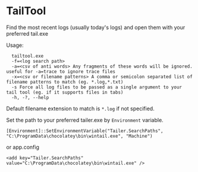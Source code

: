# TailTool

Find the most recent logs (usually today's logs) and open them with your preferred tail.exe

Usage:

      tailtool.exe
      -f=<log search path> 
      -a=<csv of anti words> Any fragments of these words will be ignored. useful for -a=trace to ignore trace files
      -x=<csv or filename patterns> A comma or semicolon separated list of filename patterns to match (eg. *.log,*.txt)
      -s Force all log files to be passed as a single argument to your tail tool (eg. if it supports files in tabs)
      -h, -?, --help

Default filename extension to match is `*.log` if not specified.

Set the path to your preferred tailer.exe by `Environment` variable.

    [Environment]::SetEnvironmentVariable("Tailer.SearchPaths", "C:\ProgramData\chocolatey\bin\wintail.exe", "Machine")

or app.config

    <add key="Tailer.SearchPaths" value="C:\ProgramData\chocolatey\bin\wintail.exe" />
